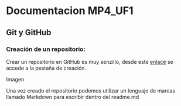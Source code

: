 # Documentacion MP4_UF1

## Git y GitHub

### Creación de un repositorio:
Crear un repositorio en GitHub es muy senzillo, desde este [enlace](https://github.com/new) se accede a la pestaña de creación.

Imagen

Una vez creado el repositorio podemos utilizar un lenguaje de marcas llamado Markdown para escribir dentro del readme.md

##

